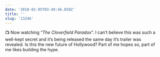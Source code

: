 ```yaml
---
date: '2018-02-05T03:40:46.850Z'
title: ''
slug: '13246'
---
```

📺 Now watching “_The Cloverfield Paradox_”. I can’t believe this was such a well-kept secret and it’s being released the same day it’s trailer was revealed. Is this the new future of Hollywood? Part of me hopes so, part of me likes building the hype.
